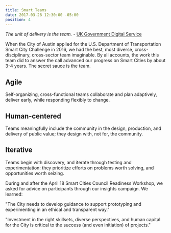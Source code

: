 ```yaml
---
title: Smart Teams
date: 2017-03-28 12:30:00 -05:00
position: 4
---
```


*The unit of delivery is the team.* - [UK Government Digital Service](https://gds.blog.gov.uk/2012/10/26/what-weve-learnt-about-scaling-agile/)

When the City of Austin applied for the U.S. Department of Transportation Smart City Challenge in 2016, we had the best, most diverse, cross-disciplinary, cross-sector team imaginable. By all accounts, the work this team did to answer the call advanced our progress on Smart Cities by about 3-4 years. The secret sauce is the team.

## Agile
Self-organizing, cross-functional teams collaborate and plan adaptively, deliver early, while responding flexibly to change.

## Human-centered
Teams meaningfully include the community in the design, production, and delivery of public value; they design with, not for, the community.

## Iterative
Teams begin with discovery, and iterate through testing and experimentation: they prioritize efforts on problems worth solving, and opportunities worth seizing.

During and after the April 18 Smart Cities Council Readiness Workshop, we asked for advice on participants through our insights campaign. We learned:

"The City needs to develop guidance to support prototyping and experimenting in an ethical and transparent way."

"Investment in the right skillsets, diverse perspectives, and human capital for the City is critical to the success (and even initiation) of projects."
